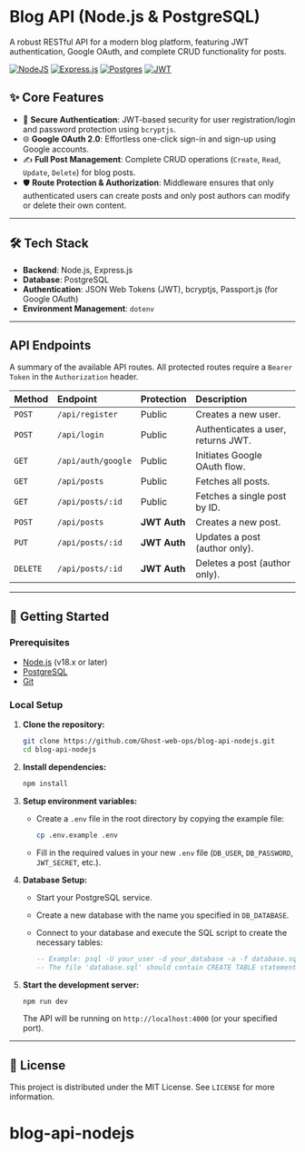 # Blog API (Node.js & PostgreSQL)

A robust RESTful API for a modern blog platform, featuring JWT authentication, Google OAuth, and complete CRUD functionality for posts.

[![NodeJS](https://img.shields.io/badge/node.js-18.x-green?style=for-the-badge&logo=node.js)](https://nodejs.org/)
[![Express.js](https://img.shields.io/badge/express.js-%23404d59.svg?style=for-the-badge&logo=express)](https://expressjs.com/)
[![Postgres](https://img.shields.io/badge/postgres-%23316192.svg?style=for-the-badge&logo=postgresql&logoColor=white)](https://www.postgresql.org/)
[![JWT](https://img.shields.io/badge/JWT-black?style=for-the-badge&logo=jsonwebtokens)](https://jwt.io/)

## ✨ Core Features

- 🔐 **Secure Authentication**: JWT-based security for user registration/login and password protection using `bcryptjs`.
- 🌐 **Google OAuth 2.0**: Effortless one-click sign-in and sign-up using Google accounts.
- ✍️ **Full Post Management**: Complete CRUD operations (`Create`, `Read`, `Update`, `Delete`) for blog posts.
- 🛡️ **Route Protection & Authorization**: Middleware ensures that only authenticated users can create posts and only post authors can modify or delete their own content.

---

## 🛠️ Tech Stack

- **Backend**: Node.js, Express.js
- **Database**: PostgreSQL
- **Authentication**: JSON Web Tokens (JWT), bcryptjs, Passport.js (for Google OAuth)
- **Environment Management**: `dotenv`

---

## API Endpoints

A summary of the available API routes. All protected routes require a `Bearer Token` in the `Authorization` header.

| Method   | Endpoint                 | Protection | Description                      |
| :------- | :----------------------- | :--------- | :------------------------------- |
| `POST`   | `/api/register`          | Public     | Creates a new user.              |
| `POST`   | `/api/login`             | Public     | Authenticates a user, returns JWT. |
| `GET`    | `/api/auth/google`       | Public     | Initiates Google OAuth flow.     |
| `GET`    | `/api/posts`             | Public     | Fetches all posts.               |
| `GET`    | `/api/posts/:id`         | Public     | Fetches a single post by ID.     |
| `POST`   | `/api/posts`             | **JWT Auth** | Creates a new post.              |
| `PUT`    | `/api/posts/:id`         | **JWT Auth** | Updates a post (author only).    |
| `DELETE` | `/api/posts/:id`         | **JWT Auth** | Deletes a post (author only).    |

---

## 🚀 Getting Started

### Prerequisites

- [Node.js](https://nodejs.org/) (v18.x or later)
- [PostgreSQL](https://www.postgresql.org/download/)
- [Git](https://git-scm.com/)

### Local Setup

1. **Clone the repository:**

    ```bash
    git clone https://github.com/Ghost-web-ops/blog-api-nodejs.git
    cd blog-api-nodejs
    ```

2. **Install dependencies:**

    ```bash
    npm install
    ```

3. **Setup environment variables:**
    - Create a `.env` file in the root directory by copying the example file:

        ```bash
        cp .env.example .env
        ```

    - Fill in the required values in your new `.env` file (`DB_USER`, `DB_PASSWORD`, `JWT_SECRET`, etc.).

4. **Database Setup:**
    - Start your PostgreSQL service.
    - Create a new database with the name you specified in `DB_DATABASE`.
    - Connect to your database and execute the SQL script to create the necessary tables:

        ```sql
        -- Example: psql -U your_user -d your_database -a -f database.sql
        -- The file 'database.sql' should contain CREATE TABLE statements for 'users' and 'posts'.
        ```

5. **Start the development server:**

    ```bash
    npm run dev
    ```

    The API will be running on `http://localhost:4000` (or your specified port).

---

## 📄 License

This project is distributed under the MIT License. See `LICENSE` for more information.
# blog-api-nodejs
